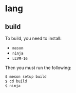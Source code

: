 # lang

## build
To build, you need to install:
- `meson`
- `ninja`
- `LLVM-16`

Then you must run the following:

```sh
$ meson setup build
$ cd build
$ ninja
```
